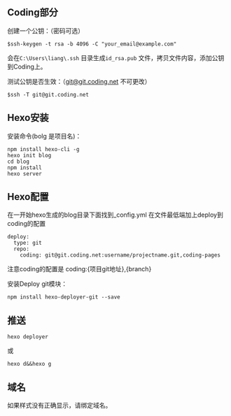 ## Coding部分



创建一个公钥：（密码可选）

```
$ssh-keygen -t rsa -b 4096 -C "your_email@example.com"
```

会在`C:\Users\liang\.ssh` 目录生成`id_rsa.pub` 文件，拷贝文件内容，添加公钥到Coding上。

测试公钥是否生效：（git@git.coding.net 不可更改）

```
$ssh -T git@git.coding.net
```

 ## Hexo安装

安装命令(bolg 是项目名)：

```
npm install hexo-cli -g
hexo init blog
cd blog
npm install
hexo server
```

## Hexo配置

在一开始hexo生成的blog目录下面找到_config.yml
在文件最低端加上deploy到coding的配置

```
deploy:
  type: git
  repo:
    coding: git@git.coding.net:username/projectname.git,coding-pages
```

注意coding的配置是 coding:{项目git地址},{branch}

安装Deploy git模块：

```
npm install hexo-deployer-git --save
```

## 推送

```
hexo deployer
```

或

```
hexo d&&hexo g
```

##  域名

如果样式没有正确显示，请绑定域名。